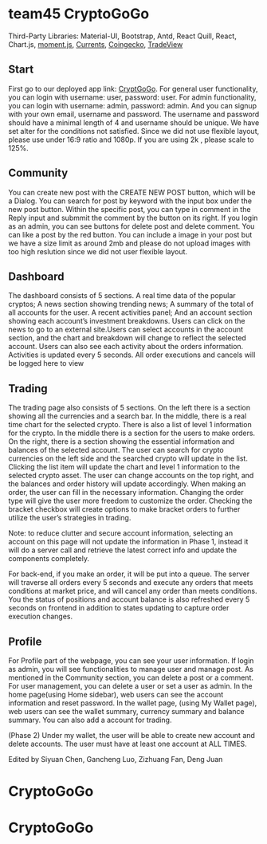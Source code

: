 # team45 CryptoGoGo

Third-Party Libraries: Material-UI, Bootstrap, Antd, React Quill, React, Chart.js, [moment.js](https://momentjs.com/), [Currents](https://currentsapi.services/en), [Coingecko](https://www.coingecko.com/en), [TradeView](https://www.tradingview.com/ideas/tradeview/)

## Start
First go to our deployed app link: [CryptGoGo](https://agile-shelf-49866.herokuapp.com/).
For general user functionality, you can login with username: user, password: user.
For admin functionality, you can login with username: admin, password: admin.
And you can signup with your own email, username and password. The username and password should have a minimal length of 4 and username should be unique. We have set alter for the conditions not satisfied.
Since we did not use flexible layout, please use under 16:9 ratio and 1080p. If you are using 2k , please scale to 125%.

## Community
You can create new post with the CREATE NEW POST button, which will be a Dialog. You can search for post by keyword with the input box under the new post button. Within the specific post, you can type in comment in the Reply input and submmit the comment by the button on its right. If you login as an admin, you can see buttons for delete post and delete comment. You can like a post by the red button. You can include a image in your post but we have a size limit as around 2mb and please do not upload images with too high reslution since we did not user flexible layout.

## Dashboard
The dashboard consists of 5 sections. A real time data of the popular cryptos; A news section showing trending news; A summary of the total of all accounts for the user. A recent activities panel; And an account section showing each account’s investment breakdowns. Users can click on the news to go to an external site.Users can select accounts in the account section, and the chart and breakdown will change to reflect the selected account. Users can also see each activity about the orders information. Activities is updated every 5 seconds. All order executions and cancels will be logged here to view

## Trading
The trading page also consists of 5 sections. On the left there is a section showing all the currencies and a search bar. In the middle, there is a real time chart for the selected crypto. There is also a list of level 1 information for the crypto. In the middle there is a section for the users to make orders. On the right, there is a section showing the essential information and balances of the selected account. The user can search for crypto currencies on the left side and the searched crypto will update in the list. Clicking the list item will update the chart and level 1 information to the selected crypto asset. The user can change accounts on the top right, and the balances and order history will update accordingly. When making an order, the user can fill in the necessary information. Changing the order type will give the user more freedom to customize the order. Checking the bracket checkbox will create options to make bracket orders to further utilize the user’s strategies in trading.

Note: to reduce clutter and secure account information, selecting an account on this page will not update the information in Phase 1, instead it will do a server call and retrieve the latest correct info and update the components completely.

For back-end, if you make an order, it will be put into a queue. The server will traverse all orders every 5 seconds and execute any orders that meets conditions at market price, and will cancel any order than meets conditions. You the status of positions and account balance is also refreshed every 5 seconds on frontend in addition to states updating to capture order execution changes.

## Profile
For Profile part of the webpage, you can see your user information. If login as admin, you will see functionalities to manage user and manage post. As mentioned in the Community section, you can delete a post or a comment. For user management, you can delete a user or set a user as admin. In the home page(using Home sidebar), web users can see the account information and reset password. In the wallet page, (using My Wallet page), web users can see the wallet summary, currency summary and balance summary. You can also add a account for trading. 

(Phase 2) Under my wallet, the user will be able to create new account and delete accounts. The user must have at least one account at ALL TIMES.


Edited by Siyuan Chen, Gancheng Luo, Zizhuang Fan, Deng Juan
# CryptoGoGo
# CryptoGoGo
